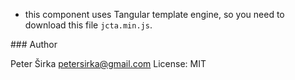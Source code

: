 - this component uses Tangular template engine, so you need to download this file `jcta.min.js`.

### Author

Peter Širka <petersirka@gmail.com>
License: MIT